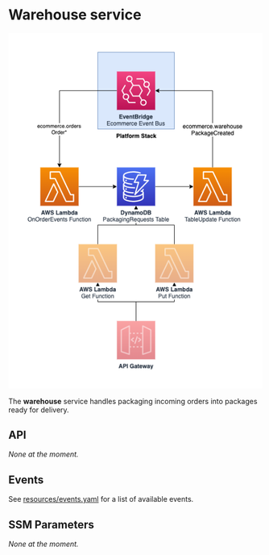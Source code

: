Warehouse service
=================

<p align="center">
  <img alt="Warehouse architecture diagram" src="images/warehouse.png"/>
</p>

The __warehouse__ service handles packaging incoming orders into packages ready for delivery.

## API

_None at the moment._

## Events

See [resources/events.yaml](resources/events.yaml) for a list of available events.

## SSM Parameters

_None at the moment._